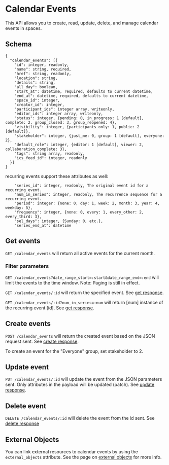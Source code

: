 Calendar Events
========

This API allows you to create, read, update, delete, and manage calendar events in spaces.

Schema  <a name='schema'></a>
------------
```
{
  "calendar_events": [{
    "id": integer, readonly,
    "name": string, required,
    "href": string, readonly,
    "location": string,
    "details": string,
    "all_day": boolean,
    "start_at": datetime, required, defaults to current datetime,
    "end_at": datetime, required, defaults to current datetime,
    "space_id": integer,
    "creator_id": integer,
    "participant_ids": integer array, writeonly,
    "editor_ids": integer array, writeonly,
    "status": integer, {pending: 0, in_progress: 1 [default], complete: 2, group_closed: 3, group_reopened: 4},
    "visibility": integer, {participants_only: 1, public: 2 [default]},
    "stakeholder": integer, {just_me: 0, group: 1 [default], everyone: 2},
    "default_role": integer, {editor: 1 [default], viewer: 2, collaboration_complete: 3},
    "tags": string array, readonly,
    "ics_feed_id": integer, readonly
  }]
}
```

recurring events support these attributes as well:
```
    "series_id": integer, readonly, The original event id for a recurring event.
    "num_in_series": integer, readonly, The recurrence sequence for a recurring event.
    "period": integer: {none: 0, day: 1, week: 2, month: 3, year: 4, weekday: 5},
    "frequency": integer, {none: 0, every: 1, every_other: 2, every_third: 3},
    "sel_days": integer, {Sunday: 0, etc.},
    "series_end_at": datetime
```

Get events
------------
`GET /calendar_events` will return all active events for the current month.

### Filter parameters
`GET /calendar_events?date_range_start=:start&date_range_end=:end` will limit the events to the time window. Note: Paging is still in effect.

`GET /calendar_events/:id` will return the specified event. See [get response](responses.md#get).

`GET /calendar_events/:id?num_in_series=:num` will return [num] instance of the recurring event [id]. See [get response](responses.md#get).

Create events
-----------
`POST /calendar_events` will return the created event based on the JSON request sent. See [create response](responses.md#create).

To create an event for the "Everyone" group, set stakeholder to 2.

Update event
---------------
`PUT /calendar_events/:id` will update the event from the JSON parameters sent. Only attributes in the payload will be updated (patch). See [update response](responses.md#update).


Delete event
---------------
`DELETE /calendar_events/:id` will delete the event from the id sent. See [delete response](responses.md#delete)

External Objects
---------------
You can link external resources to calendar events by using the `external_objects` attribute. See the page on [external objects](external_objects.md) for more info. 


